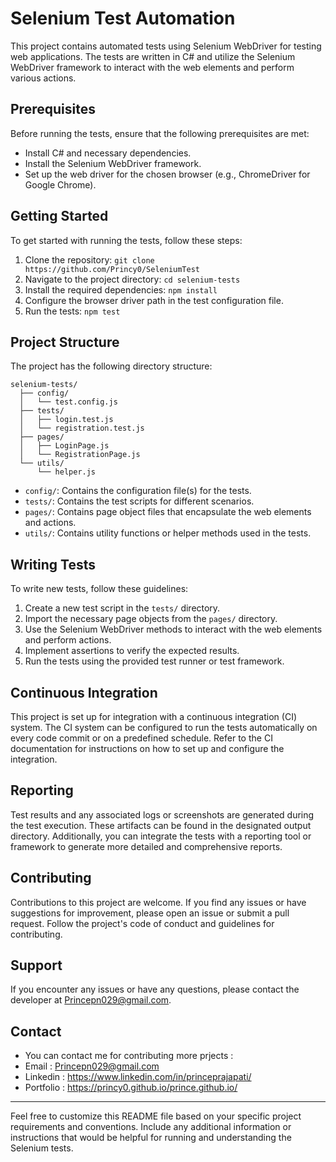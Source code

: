 # Selenium Test Automation

This project contains automated tests using Selenium WebDriver for testing web applications. The tests are written in C# and utilize the Selenium WebDriver framework to interact with the web elements and perform various actions.

## Prerequisites

Before running the tests, ensure that the following prerequisites are met:

- Install C# and necessary dependencies.
- Install the Selenium WebDriver framework.
- Set up the web driver for the chosen browser (e.g., ChromeDriver for Google Chrome).

## Getting Started

To get started with running the tests, follow these steps:

1. Clone the repository: `git clone https://github.com/Princy0/SeleniumTest`
2. Navigate to the project directory: `cd selenium-tests`
3. Install the required dependencies: `npm install`
4. Configure the browser driver path in the test configuration file.
5. Run the tests: `npm test`

## Project Structure

The project has the following directory structure:

```
selenium-tests/
  ├── config/
  │   └── test.config.js
  ├── tests/
  │   ├── login.test.js
  │   └── registration.test.js
  ├── pages/
  │   ├── LoginPage.js
  │   └── RegistrationPage.js
  └── utils/
      └── helper.js
```

- `config/`: Contains the configuration file(s) for the tests.
- `tests/`: Contains the test scripts for different scenarios.
- `pages/`: Contains page object files that encapsulate the web elements and actions.
- `utils/`: Contains utility functions or helper methods used in the tests.

## Writing Tests

To write new tests, follow these guidelines:

1. Create a new test script in the `tests/` directory.
2. Import the necessary page objects from the `pages/` directory.
3. Use the Selenium WebDriver methods to interact with the web elements and perform actions.
4. Implement assertions to verify the expected results.
5. Run the tests using the provided test runner or test framework.

## Continuous Integration

This project is set up for integration with a continuous integration (CI) system. The CI system can be configured to run the tests automatically on every code commit or on a predefined schedule. Refer to the CI documentation for instructions on how to set up and configure the integration.

## Reporting

Test results and any associated logs or screenshots are generated during the test execution. These artifacts can be found in the designated output directory. Additionally, you can integrate the tests with a reporting tool or framework to generate more detailed and comprehensive reports.

## Contributing

Contributions to this project are welcome. If you find any issues or have suggestions for improvement, please open an issue or submit a pull request. Follow the project's code of conduct and guidelines for contributing.

## Support

If you encounter any issues or have any questions, please contact the developer at Princepn029@gmail.com.

## Contact
- You can contact me for contributing more prjects : 
- Email : Princepn029@gmail.com
- Linkedin : https://www.linkedin.com/in/princeprajapati/
- Portfolio : https://princy0.github.io/prince.github.io/
---

Feel free to customize this README file based on your specific project requirements and conventions. Include any additional information or instructions that would be helpful for running and understanding the Selenium tests.
